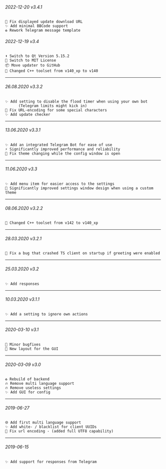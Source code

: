 ###### 2022-12-20 _v3.4.1_
```
🐛 Fix displayed update download URL
✨ Add minimal BBCode support
♻️ Rework Telegram message template
```

###### 2022-12-19 _v3.4_
```
⬆️ Switch to Qt Version 5.15.2  
📄 Switch to MIT License  
📦️ Move updater to GitHub  
👷 Changed C++ toolset from v140_xp to v140  
```
___
###### 26.08.2020 _v3.3.2_
```
✨ Add setting to disable the flood timer when using your own bot
      (Telegram limits might kick in)
🐛 Fix URL-encoding for some special characters
✨ Add update checker
```
___
###### 13.06.2020 _v3.3.1_
```
✨ Add an integrated Telegram Bot for ease of use
⚡️ Significantly improved performance and reliability
🐛 Fix theme changing while the config window is open
```
___
###### 11.06.2020 _v3.3_
```
✨ Add menu item for easier access to the settings
💄 Significantly improved settings window design when using a custom theme
```
___
###### 08.06.2020 _v3.2.2_
```
👷 Changed C++ toolset from v142 to v140_xp
```
___
###### 28.03.2020 _v3.2.1_
```
🐛 Fix a bug that crashed TS client on startup if greeting were enabled
```
___
###### 25.03.2020 _v3.2_
```
✨ Add responses
```
___
###### 10.03.2020 _v3.1.1_
```
✨ Add a setting to ignore own actions
```
___
###### 2020-03-10 _v3.1_
```
🐛 Minor bugfixes  
💄 New layout for the GUI
```
___
###### 2020-03-09 _v3.0_
```
♻️ Rebuild of backend  
🔥 Remove multi language support  
🔥 Remove useless settings  
✨ Add GUI for config
```
___
###### 2019-06-27  
```
🌐 Add first multi language support  
✨ Add white- / blacklist for client UUIDs  
🐛 Fix url encoding - (added full UTF8 capability)
```
___
###### 2019-06-15  
```
✨ Add support for responses from Telegram
```